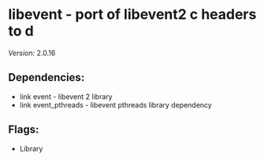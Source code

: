 # libevent - port of libevent2 c headers to d

*Version:* 2.0.16

## Dependencies:
 * link event - libevent 2 library
 * link event_pthreads - libevent pthreads library dependency

## Flags:
 * Library
